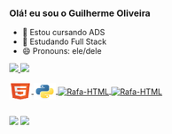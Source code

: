 ### Olá! eu sou o Guilherme Oliveira


- 🔭 Estou cursando ADS
- 🌱 Estudando Full Stack
- 😄 Pronouns: ele/dele
<div>
<a href="https://beacons.ai/guizik4o">
 <img height="180em" src="https://github-readme-stats.vercel.app/api?username=guizik4o&show_icons=true&theme=synthwave&include_all_commits=true&count_private=true"/>
 <img height="160em" src="https://github-readme-stats.vercel.app/api/top-langs/?username=guizik4o&layout=compact&langs_count=16&theme=synthwave" /> 
</div> 
<div style="display: inline_block"><br>
  <img align="center" alt="Gui-HTML" height="30" width="40" src="https://raw.githubusercontent.com/devicons/devicon/master/icons/html5/html5-original.svg">
  <img align="center" alt="Gui-Python" height="30" width="40" src="https://raw.githubusercontent.com/devicons/devicon/master/icons/python/python-original.svg">
  <img align="center" alt="Rafa-HTML" height="30" width="45" src="https://cdn-icons-png.flaticon.com/128/919/919854.png">
  <img align="center" alt="Rafa-HTML" height="30" width="29" src="https://image.shutterstock.com/image-vector/c-language-logo-simple-colours-260nw-2113921046.jpg"> 
</div>

##
 
 <div>
 <a href="mailto:guilhermezexal@gamil.com"><img src="https://img.shields.io/badge/-Gmail-%23333?style=for-the-badge&logo=gmail&logoColor=white" target="_blank"></a>
 <a href="https://www.linkedin.com/in/guilherme-oliveira-almeida-194790233" target"_blank"><img src="https://img.shields.io/badge/-LinkedIn-%230077B5?style=for-the-badge&logo=linkedin&logoColor=white" target="_blank"></a>
</div>
